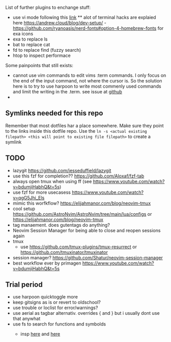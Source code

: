List of further plugins to enchange stuff: 
- use vi mode following this [link](https://www.barbarianmeetscoding.com/blog/5-minutes-vim-enabling-vim-in-zsh)
** alot of terminal hacks are explaied here https://andrew.cloud/blog/dev-setup/
-https://github.com/ryanoasis/nerd-fonts#option-4-homebrew-fonts for exa icons
- exa to replace ls
- bat to replace cat
- fd to replace find (fuzzy search)
- htop to inspect performace


Some painpoints that still exists: 
- cannot use vim commands to edit vims :term commands. I only focus on the end of the input command, not where the cursor is. So the solution here is to try to use harpoon to write most commenly used commands and limit the writing in the .term. see issue at [github](https://github.com/neovim/neovim/issues/8805) 
- 

## Symlinks needed for this repo
Remember that most dotfiles har a place somewhere. Make sure they point to the links inside this dotfile repo. 
Use the `ln -s <actual existing filepath> <this will point to existing file filepath>` to create a symlink

## TODO
-  lazygit https://github.com/jesseduffield/lazygit
- use this fzf for completion?? https://github.com/Aloxaf/fzf-tab
- always open tmux when using ff (see https://www.youtube.com/watch?v=bdumjiHabhQ&t=5s)
- use fzf for more usecasess https://www.youtube.com/watch?v=qgG5Jhi_Els
- mimic this worfkflow? https://elijahmanor.com/blog/neovim-tmux
- cool setup https://github.com/AstroNvim/AstroNvim/tree/main/lua/configs or https://elijahmanor.com/blog/neovim-tmux
- tag manaement. does gutentags do anything?
- Neovim Session Manager for being able to close and reopen sessions again
- tmux
    - use https://github.com/tmux-plugins/tmux-resurrect or https://github.com/tmuxinator/tmuxinator
- session manager? https://github.com/Shatur/neovim-session-manager
- best workflow ever by primagen https://www.youtube.com/watch?v=bdumjiHabhQ&t=5s


## Trial period
- use harpoon quicktoggle more
- keep gitsigns as is or revert to oldschool?
- use trouble or loclist for error/warnings?
-  use aerial as tagbar alternativ. overrides { and  } but i usually dont use that anywhat
- use <leader>fs to search for functions and symbolds
    - insp [here](https://user-images.githubusercontent.com/39233597/110256294-57385c00-7f98-11eb-86e9-9f647bb2a659.mp4)  and [here](https://www.reddit.com/r/neovim/comments/m9vwy2/search_for_class_using_telescope_and_native_lsp/)

